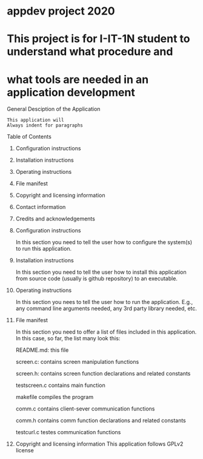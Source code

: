 # appdev project 2020

# This project is for I-IT-1N student to understand  what procedure and
# what tools are needed in an application development

General Desciption of the Application

	This application will
	Always indent for paragraphs

Table of Contents
1. Configuration instructions
2. Installation instructions
3. Operating instructions
4. File manifest
5. Copyright and licensing information
6. Contact information
7. Credits and acknowledgements

1. Configuration instructions

	In this section you need to tell the user how to configure the system(s)
	to run this application.

2. Installation instructions

	In this section you need to tell the user how to install this application
	from source code (usually is github repository) to an executable.

3. Operating instructions

	In this section you nees to tell the user how to run the application. E.g.,
	any command line arguments needed, any 3rd party library needed, etc.

4. File manifest

	In this section you need to offer a list of files included in this application.
	In this case, so far, the list many look this:

	README.md:		this file

	screen.c:		contains screen manipulation functions

	screen.h:		contains screen function declarations and related constants

	testscreen.c	contains main function

	makefile		compiles the program

	comm.c			contains client-sever communication functions

	comm.h			contains comm function declarations and related constants

	testcurl.c		testes communication functions

5. Copyright and licensing information
	This application follows GPLv2 license
